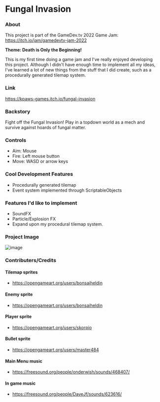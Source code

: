 # Fungal Invasion

### About
This project is part of the GameDev.tv 2022 Game Jam:  
https://itch.io/jam/gamedevtv-jam-2022  
  
**Theme: Death is Only the Beginning!**  
  
This is my first time doing a game jam and I've really enjoyed developing this project. Although I didn't have enough time to implement all my ideas, I've learned a lot of new things from the stuff that I did create, such as a procedurally generated tilemap system.

### Link
https://kpaws-games.itch.io/fungal-invasion

### Backstory
Fight off the Fungal Invasion! Play in a topdown world as a mech and survive against hoards of fungal matter.

### Controls
- Aim: Mouse
- Fire: Left mouse button
- Move: WASD or arrow keys


### Cool Development Features
- Procedurally generated tilemap
- Event system implemented through ScriptableObjects

### Features I'd like to implement
- SoundFX
- Particle/Explosion FX
- Expand upon my procedural tilemap system.

### Project Image
![image](https://github.com/kp4ws/fungal-invasion/assets/58745400/c7a0e189-a997-4a92-ba1e-dcb922c833d9)


### Contributers/Credits
#### Tilemap sprites
- https://opengameart.org/users/bonsaiheldin

#### Enemy sprite
- https://opengameart.org/users/bonsaiheldin

#### Player sprite
- https://opengameart.org/users/skorpio

#### Bullet sprite
- https://opengameart.org/users/master484

#### Main Menu music
- https://freesound.org/people/onderwish/sounds/468407/

#### In game music
- https://freesound.org/people/DaveJf/sounds/623616/
